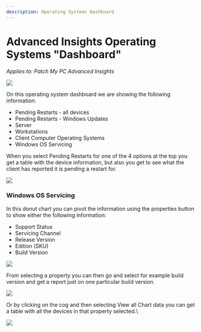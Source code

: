 ```yaml
---
description: Operating Systems Dashboard
---
```


# Advanced Insights Operating Systems "Dashboard"

_Applies to: Patch My PC Advanced Insights_

![](../../../.gitbook/assets/image-\(2162\).png)

On this operating system dashboard we are showing the following information:

* Pending Restarts - all devices
* Pending Restarts - Windows Updates
* Server
* Workstations
* Client Computer Operating Systems
* Windows OS Servicing

When you select Pending Restarts for one of the 4 options at the top you get a table with the device information, but also you get to see what the client has reported it is pending a restart for.

![](../../../.gitbook/assets/image-\(2163\).png)

### Windows OS Servicing

In this donut chart you can pivot the information using the properties button to show either the following information:

* Support Status
* Servicing Channel
* Release Version
* Edition (SKU)
* Build Version

![](../../../.gitbook/assets/image-\(2164\).png)

From selecting a property you can then go and select for example build version and get a report just on one particular build version.

![](../../../.gitbook/assets/image-\(2165\).png)

Or by clicking on the cog and then selecting View all Chart data you can get a table with all the devices in that property selected.\\

![](../../../.gitbook/assets/image-\(2167\).png)
